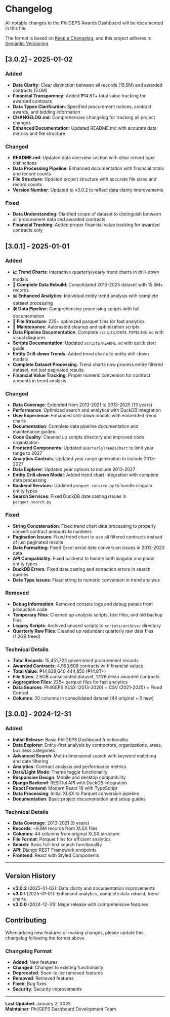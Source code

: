 # Changelog

All notable changes to the PhilGEPS Awards Dashboard will be documented in this file.

The format is based on [Keep a Changelog](https://keepachangelog.com/en/1.0.0/),
and this project adheres to [Semantic Versioning](https://semver.org/spec/v2.0.0.html).

## [3.0.2] - 2025-01-02

### Added
- **Data Clarity**: Clear distinction between all records (15.5M) and awarded contracts (5.0M)
- **Financial Transparency**: Added ₱14.8T+ total value tracking for awarded contracts
- **Data Types Clarification**: Specified procurement notices, contract awards, and bidding information
- **CHANGELOG.md**: Comprehensive changelog for tracking all project changes
- **Enhanced Documentation**: Updated README.md with accurate data metrics and file structure

### Changed
- **README.md**: Updated data overview section with clear record type distinctions
- **Data Processing Pipeline**: Enhanced documentation with financial totals and record counts
- **File Structure**: Updated project structure with accurate file sizes and record counts
- **Version Number**: Updated to v3.0.2 to reflect data clarity improvements

### Fixed
- **Data Understanding**: Clarified scope of dataset to distinguish between all procurement data and awarded contracts
- **Financial Tracking**: Added proper financial value tracking for awarded contracts only

## [3.0.1] - 2025-01-01

### Added
- **📈 Trend Charts**: Interactive quarterly/yearly trend charts in drill-down modals
- **🔄 Complete Data Rebuild**: Consolidated 2013-2025 dataset with 15.5M+ records
- **📊 Enhanced Analytics**: Individual entity trend analysis with complete dataset processing
- **🛠️ Data Pipeline**: Comprehensive processing scripts with full documentation
- **📁 File Structure**: 225+ optimized parquet files for fast analytics
- **🔧 Maintenance**: Automated cleanup and optimization scripts
- **Data Pipeline Documentation**: Complete `scripts/DATA_PIPELINE.md` with visual diagrams
- **Scripts Documentation**: Updated `scripts/README.md` with quick start guide
- **Entity Drill-down Trends**: Added trend charts to entity drill-down modals
- **Complete Dataset Processing**: Trend charts now process entire filtered dataset, not just paginated results
- **Financial Value Tracking**: Proper numeric conversion for contract amounts in trend analysis

### Changed
- **Data Coverage**: Extended from 2013-2021 to 2013-2025 (13 years)
- **Performance**: Optimized search and analytics with DuckDB integration
- **User Experience**: Enhanced drill-down modals with embedded trend charts
- **Documentation**: Complete data pipeline documentation and maintenance guides
- **Code Quality**: Cleaned up scripts directory and improved code organization
- **Frontend Components**: Updated `QuarterlyTrendsChart` to limit year range to 2027
- **Analytics Controls**: Updated year range generation to include 2013-2027
- **Data Explorer**: Updated year options to include 2013-2027
- **Entity Drill-down Modal**: Added trend chart integration with complete data processing
- **Backend Services**: Updated `parquet_service.py` to handle singular entity types
- **Search Services**: Fixed DuckDB date casting issues in `parquet_search.py`

### Fixed
- **String Concatenation**: Fixed trend chart data processing to properly convert contract amounts to numbers
- **Pagination Issues**: Fixed trend chart to use all filtered contracts instead of just paginated results
- **Date Formatting**: Fixed Excel serial date conversion issues in 2013-2020 data
- **API Compatibility**: Fixed backend to handle both singular and plural entity types
- **DuckDB Errors**: Fixed date casting and extraction errors in search queries
- **Data Type Issues**: Fixed string to numeric conversion in trend analysis

### Removed
- **Debug Information**: Removed console logs and debug panels from production code
- **Temporary Files**: Cleaned up analysis scripts, test files, and old backup files
- **Legacy Scripts**: Archived unused scripts to `scripts/archive/` directory
- **Quarterly Raw Files**: Cleaned up redundant quarterly raw data files (1.2GB freed)

### Technical Details
- **Total Records**: 15,451,722 government procurement records
- **Awarded Contracts**: 4,993,608 contracts with financial values
- **Total Value**: ₱14,838,640,444,850 (₱14.8T+)
- **File Sizes**: 2.6GB consolidated dataset, 1.1GB clean awarded contracts
- **Aggregation Files**: 225+ parquet files for fast analytics
- **Data Sources**: PhilGEPS XLSX (2013-2020) + CSV (2021-2025) + Flood Control
- **Columns**: 50 columns in consolidated dataset (44 original + 6 new)

## [3.0.0] - 2024-12-31

### Added
- **Initial Release**: Basic PhilGEPS Dashboard functionality
- **Data Explorer**: Entity-first analysis by contractors, organizations, areas, business categories
- **Advanced Search**: Multi-dimensional search with keyword matching and date filtering
- **Analytics**: Contract analysis and performance metrics
- **Dark/Light Mode**: Theme toggle functionality
- **Responsive Design**: Mobile and desktop compatibility
- **Django Backend**: RESTful API with DuckDB integration
- **React Frontend**: Modern React 18 with TypeScript
- **Data Processing**: Initial XLSX to Parquet conversion pipeline
- **Documentation**: Basic project documentation and setup guides

### Technical Details
- **Data Coverage**: 2013-2021 (9 years)
- **Records**: ~8.9M records from XLSX files
- **Columns**: 44 columns from original XLSX structure
- **File Format**: Parquet files for efficient analytics
- **Search**: Basic full-text search functionality
- **API**: Django REST Framework endpoints
- **Frontend**: React with Styled Components

---

## Version History

- **v3.0.2** (2025-01-02): Data clarity and documentation improvements
- **v3.0.1** (2025-01-01): Enhanced analytics, complete data rebuild, trend charts
- **v3.0.0** (2024-12-31): Major release with comprehensive features

## Contributing

When adding new features or making changes, please update this changelog following the format above.

### Changelog Format
- **Added**: New features
- **Changed**: Changes to existing functionality
- **Deprecated**: Soon-to-be removed features
- **Removed**: Removed features
- **Fixed**: Bug fixes
- **Security**: Security improvements

---

**Last Updated**: January 2, 2025  
**Maintainer**: PhilGEPS Dashboard Development Team
